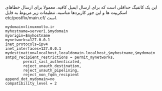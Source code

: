 این یک کانفیگ حداقلی است که برای ارسال ایمیل کافیه. معمولا برای ارسال خطاهای اسکریپت ها و این جور کاربردها مناسبه. تنظیمات زیر مربوط به فایل etc/postfix/main.cf/ است.

```
mydomain=linuxmotto.ir
myhostname=server1.$mydomain
myorigin=$myhostname
mynetworks=127.0.0.1
inet_protocols=ipv4
inet_interfaces=127.0.0.1
mydestination=localhost,localdomain.localhost,$myhostname,$mydomain
smtpd_recipient_restrictions = permit_mynetworks,
        permit_sasl_authenticated,
        reject_unauth_destination,
        reject_unauth_pipelining,
        reject_non_fqdn_recipient
append_dot_mydomain=no
compatibility_level = 2
```